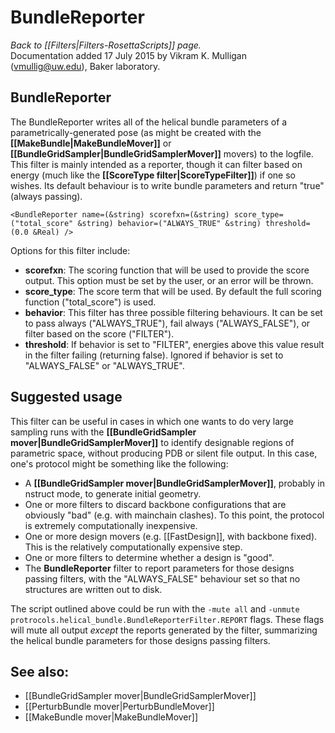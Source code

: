 # BundleReporter
*Back to [[Filters|Filters-RosettaScripts]] page.*<br/>
Documentation added 17 July 2015 by Vikram K. Mulligan (vmullig@uw.edu), Baker laboratory.

## BundleReporter

The BundleReporter writes all of the helical bundle parameters of a parametrically-generated pose (as might be created with the **[[MakeBundle|MakeBundleMover]]** or **[[BundleGridSampler|BundleGridSamplerMover]]** movers) to the logfile.  This filter is mainly intended as a reporter, though it can filter based on energy (much like the **[[ScoreType filter|ScoreTypeFilter]]**) if one so wishes.  Its default behaviour is to write bundle parameters and return "true" (always passing).

```
<BundleReporter name=(&string) scorefxn=(&string) score_type=("total_score" &string) behavior=("ALWAYS_TRUE" &string) threshold=(0.0 &Real) />
```
Options for this filter include:

-   **scorefxn**:  The scoring function that will be used to provide the score output.  This option must be set by the user, or an error will be thrown.
-   **score_type**:  The score term that will be used.  By default the full scoring function ("total_score") is used.
-   **behavior**:  This filter has three possible filtering behaviours.  It can be set to pass always ("ALWAYS_TRUE"), fail always ("ALWAYS_FALSE"), or filter based on the score ("FILTER").
-   **threshold**:  If behavior is set to "FILTER", energies above this value result in the filter failing (returning false).  Ignored if behavior is set to "ALWAYS_FALSE" or "ALWAYS_TRUE".

## Suggested usage

This filter can be useful in cases in which one wants to do very large sampling runs with the **[[BundleGridSampler mover|BundleGridSamplerMover]]** to identify designable regions of parametric space, without producing PDB or silent file output.  In this case, one's protocol might be something like the following:

- A **[[BundleGridSampler mover|BundleGridSamplerMover]]**, probably in nstruct mode, to generate initial geometry.
- One or more filters to discard backbone configurations that are obviously "bad" (e.g. with mainchain clashes).  To this point, the protocol is extremely computationally inexpensive.
- One or more design movers (e.g. [[FastDesign]], with backbone fixed).  This is the relatively computationally expensive step.
- One or more filters to determine whether a design is "good".
- The **BundleReporter** filter to report parameters for those designs passing filters, with the "ALWAYS_FALSE" behaviour set so that no structures are written out to disk.

The script outlined above could be run with the ```-mute all``` and ```-unmute protrocols.helical_bundle.BundleReporterFilter.REPORT``` flags.  These flags will mute all output <i>except</i> the reports generated by the filter, summarizing the helical bundle parameters for those designs passing filters.

## See also:

* [[BundleGridSampler mover|BundleGridSamplerMover]]
* [[PerturbBundle mover|PerturbBundleMover]]
* [[MakeBundle mover|MakeBundleMover]]